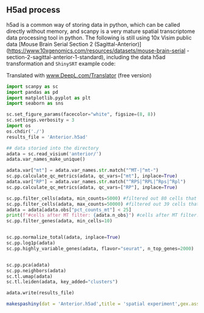 ## H5ad process

h5ad is a common way of storing data in python, which can be called directly without memory, and scanpy is a very mature spatial transcriptome data processing tool in python.
The following is still using 10x Visim public data [Mouse Brain Serial Section 2 (Sagittal-Anterior)](https://www.10xgenomics.com/resources/datasets/mouse-brain-serial -section-2-sagittal-anterior-1-standard), including the data h5ad transformation and `ShinySRT` example code:

Translated with www.DeepL.com/Translator (free version)

``` python
import scanpy as sc
import pandas as pd
import matplotlib.pyplot as plt
import seaborn as sns

sc.set_figure_params(facecolor="white", figsize=(8, 8))
sc.settings.verbosity = 3
import os
os.chdir('./')
results_file = 'Anterior.h5ad' 

## data storied into the directory
adata = sc.read_visium('anterior/')
adata.var_names_make_unique()

adata.var["mt"] = adata.var_names.str.match("^MT-|^mt-")
sc.pp.calculate_qc_metrics(adata, qc_vars=["mt"], inplace=True)
adata.var["RP"] = adata.var_names.str.match("^RPS|^RPL|^Rps|^Rpl")
sc.pp.calculate_qc_metrics(adata, qc_vars=["RP"], inplace=True)

sc.pp.filter_cells(adata, min_counts=5000) #filtered out 80 cells that have less than 5000 counts
sc.pp.filter_cells(adata, max_counts=50000) #filtered out 39 cells that have more than 50000 counts
adata = adata[adata.obs["pct_counts_mt"] < 25]
print(f"#cells after MT filter: {adata.n_obs}") #cells after MT filter: 2502
sc.pp.filter_genes(adata, min_cells=10)


sc.pp.normalize_total(adata, inplace=True)
sc.pp.log1p(adata)
sc.pp.highly_variable_genes(adata, flavor="seurat", n_top_genes=2000)


sc.pp.pca(adata)
sc.pp.neighbors(adata)
sc.tl.umap(adata)
sc.tl.leiden(adata, key_added="clusters")

adata.write(results_file)

```

``` r
makespashiny(dat = 'Anterior.h5ad',title = 'spatial experiment',gex.assay = 'counts')
```